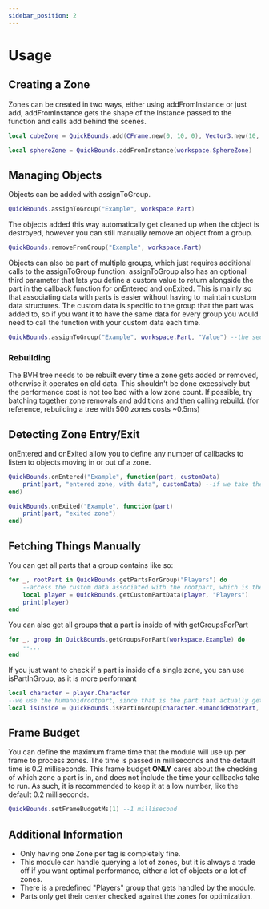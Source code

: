```yaml
---
sidebar_position: 2
---
```


# Usage

## Creating a Zone
Zones can be created in two ways, either using addFromInstance or just add, addFromInstance gets the shape of the Instance passed to the function and calls add behind the scenes.

```lua
local cubeZone = QuickBounds.add(CFrame.new(0, 10, 0), Vector3.new(10, 10, 10), "Cube")

local sphereZone = QuickBounds.addFromInstance(workspace.SphereZone)
```

## Managing Objects
Objects can be added with assignToGroup.

```lua
QuickBounds.assignToGroup("Example", workspace.Part)
```

The objects added this way automatically get cleaned up when the object is destroyed, however you can still manually remove an object from a group.

```lua
QuickBounds.removeFromGroup("Example", workspace.Part)
```

Objects can also be part of multiple groups, which just requires additional calls to the assignToGroup function. assignToGroup also has an optional third parameter that lets you define a custom value to return alongside the part in the callback function for onEntered and onExited. This is mainly so that associating data with parts is easier without having to maintain custom data structures. The custom data is specific to the group that the part was added to, so if you want it to have the same data for every group you would need to call the function with your custom data each time.

```lua
QuickBounds.assignToGroup("Example", workspace.Part, "Value") --the second parameter in the callback function will now be "Value" for this part
```

### Rebuilding
The BVH tree needs to be rebuilt every time a zone gets added or removed, otherwise it operates on old data. This shouldn't be done excessively but the performance cost is not too bad with a low zone count. If possible, try batching together zone removals and additions and then calling rebuild. (for reference, rebuilding a tree with 500 zones costs ~0.5ms)

## Detecting Zone Entry/Exit
onEntered and onExited allow you to define any number of callbacks to listen to objects moving in or out of a zone.

```lua
QuickBounds.onEntered("Example", function(part, customData)
    print(part, "entered zone, with data", customData) --if we take the object defined above, this will print "Part entered zone, with data Value"
end)

QuickBounds.onExited("Example", function(part)
    print(part, "exited zone")
end)
```

## Fetching Things Manually
You can get all parts that a group contains like so:

```lua
for _, rootPart in QuickBounds.getPartsForGroup("Players") do
    --access the custom data associated with the rootpart, which is the Player object
    local player = QuickBounds.getCustomPartData(player, "Players")
    print(player)
end
```

You can also get all groups that a part is inside of with getGroupsForPart

```lua
for _, group in QuickBounds.getGroupsForPart(workspace.Example) do
    --...
end
```

If you just want to check if a part is inside of a single zone, you can use isPartInGroup, as it is more performant
```lua
local character = player.Character
--we use the humanoidrootpart, since that is the part that actually gets associated with the Players group
local isInside = QuickBounds.isPartInGroup(character.HumanoidRootPart, "Players")
```

## Frame Budget
You can define the maximum frame time that the module will use up per frame to process zones. The time is passed in milliseconds and the default time is 0.2 milliseconds. This frame budget **ONLY** cares about the checking of which zone a part is in, and does not include the time your callbacks take to run. As such, it is recommended to keep it at a low number, like the default 0.2 milliseconds.

```lua
QuickBounds.setFrameBudgetMs(1) --1 millisecond
```

## Additional Information
- Only having one Zone per tag is completely fine.
- This module can handle querying a lot of zones, but it is always a trade off if you want optimal performance, either a lot of objects or a lot of zones.
- There is a predefined "Players" group that gets handled by the module.
- Parts only get their center checked against the zones for optimization.